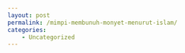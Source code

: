 ```yaml
---
layout: post
permalink: /mimpi-membunuh-monyet-menurut-islam/
categories:
    - Uncategorized
---
```


